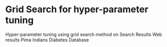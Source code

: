 # Grid Search for hyper-parameter tuning
Hyper-parameter tuning using grid search method on Search Results Web results  Pima Indians Diabetes Database
